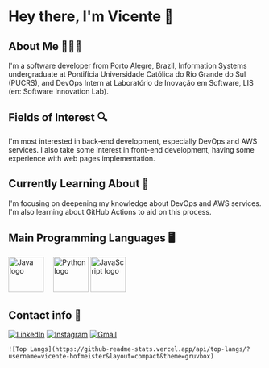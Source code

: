 # Hey there, I'm Vicente 👋

## About Me 🙋🏼‍♂️
I'm a software developer from Porto Alegre, Brazil, Information Systems undergraduate at Pontifícia Universidade Católica do Rio Grande do Sul (PUCRS), and DevOps Intern at Laboratório de Inovação em Software, LIS (en: Software Innovation Lab).

## Fields of Interest 🔍
I'm most interested in back-end development, especially DevOps and AWS services. I also take some interest in front-end development, having some experience with web pages implementation.

## Currently Learning About 📖
I'm focusing on deepening my knowledge about DevOps and AWS services. I'm also learning about GitHub Actions to aid on this process.

## Main Programming Languages 🖥
<img src="https://cdn.jsdelivr.net/gh/devicons/devicon/icons/java/java-original.svg" alt="Java logo" width="70" height="70" style="margin-right: 15px;"/> <img src="https://cdn.jsdelivr.net/gh/devicons/devicon/icons/python/python-original.svg" alt="Python logo" width="70" height="70"/> <img src="https://cdn.jsdelivr.net/gh/devicons/devicon/icons/javascript/javascript-original.svg" alt="JavaScript logo" width="70" height="70"/>


## Contact info 📧
[![LinkedIn](https://img.shields.io/badge/LinkedIn-0A66C2?style=for-the-badge&logo=linkedin&logoColor=white)](https://www.linkedin.com/in/vicente-hofmeister-113693241/) [![Instagram](https://img.shields.io/badge/Instagram-E4405F?style=for-the-badge&logo=instagram&logoColor=white)](https://www.instagram.com/vicente_hofmeister/) [![Gmail](https://img.shields.io/badge/Gmail-D14836?style=for-the-badge&logo=gmail&logoColor=white)](mailto:vicentehofmeister@gmail.com)

    ![Top Langs](https://github-readme-stats.vercel.app/api/top-langs/?username=vicente-hofmeister&layout=compact&theme=gruvbox) 
<!--
**vicente-hofmeister/vicente-hofmeister** is a ✨ _special_ ✨ repository because its `README.md` (this file) appears on your GitHub profile.

Here are some ideas to get you started:

- 🔭 I’m currently working on ...
- 🌱 I’m currently learning ...
- 👯 I’m looking to collaborate on ...
- 🤔 I’m looking for help with ...
- 💬 Ask me about ...
- 📫 How to reach me: ...
- 😄 Pronouns: ...
- ⚡ Fun fact: ...
-->
